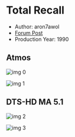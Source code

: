 # Total Recall

* Author: aron7awol
* [Forum Post](https://www.avsforum.com/threads/bass-eq-for-filtered-movies.2995212/post-57849198)
* Production Year: 1990

## Atmos

![img 0](https://i.imgur.com/2YKck5T.jpg)

![img 1](https://i.imgur.com/qI7vvu0.png)

## DTS-HD MA 5.1

![img 2](https://i.imgur.com/bdNGvyR.jpg)

![img 3](https://i.imgur.com/wjep121.jpg)

